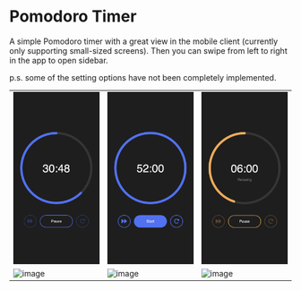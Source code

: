# Pomodoro Timer
A simple Pomodoro timer with a great view in the mobile client (currently only supporting small-sized screens). Then you can swipe from left to right in the app to open sidebar.

p.s. some of the setting options have not been completely implemented.

<table>
    <tr>
        <td><img src="./src/assets/preview/countdown.png"></td>
        <td><img src="./src/assets/preview/base.png"></td>
        <td><img src="./src/assets/preview/relax.png"></td>
    </tr>
    <tr>
        <td><img alt="image" src="https://github.com/dada878/pomodoro-timer/assets/37009584/8b02dfe1-708d-464b-aa4f-317ef0b4483a"></td>
        <td><img alt="image" src="https://github.com/dada878/pomodoro-timer/assets/37009584/7a434b1c-4abc-4334-a049-4fa3ff48958f"></td>
        <td><img alt="image" src="https://github.com/dada878/pomodoro-timer/assets/37009584/139258bf-1ac2-4307-a053-42bb3bb93fdc">
</td>
    </tr>
</table>
